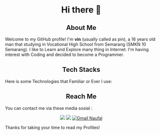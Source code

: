 # <div align=center>Hi there 👋</div>

## <div align=center>About Me</div>

Welcome to my GitHub profile! I'm **vin** (usually called as pin), a 16 years old man that studying in Vocational High School from Semarang (SMKN 10 Semarang).
I like to Learn and Explore many thing in Internet.
I'm having interest with Coding and decided to become a Programmer.

## <div align=center>Tech Stacks</div>

Here is some Technologies that Familiar or Ever I use:
<!--
[- **Web Development:** ![HTML5](https://img.shields.io/badge/HTML5-E34F26?logo=html5&logoColor=white&style=for-the-badge) ![CSS3](https://img.shields.io/badge/CSS3-1572B6?logo=css3&logoColor=white&style=for-the-badge) ![JavaScript](https://img.shields.io/badge/JavaScript-F7DF1E?logo=javascript&logoColor=black&style=for-the-badge) ![Bootstrap](https://img.shields.io/badge/Bootstrap-563D7C?logo=bootstrap&logoColor=white&style=for-the-badge) ![PHP](https://img.shields.io/badge/PHP-777BB4?logo=php&logoColor=white&style=for-the-badge)
- **Programming Language:** ![Python](https://img.shields.io/badge/Python-3776AB?logo=python&logoColor=white&style=for-the-badge) ![JavaScript](https://img.shields.io/badge/JavaScript-F7DF1E?logo=javascript&logoColor=black&style=for-the-badge)
- **Data Base:** ![MySQL](https://img.shields.io/badge/MySQL-4479A1?logo=mysql&logoColor=white&style=for-the-badge)
- **Others:** ![Ren'Py](https://img.shields.io/badge/Ren'Py-FF5050?logo=renpy&logoColor=white&style=for-the-badge) ![GameMaker Studio 2](https://img.shields.io/badge/GameMaker%20Studio%202-1C1C1C?logo=gamemaker&logoColor=white&style=for-the-badge)

**Tools that I usually use:** ![Git](https://img.shields.io/badge/Git-F05032?logo=git&logoColor=white&style=for-the-badge) ![GitHub](https://img.shields.io/badge/GitHub-181717?logo=github&logoColor=white&style=for-the-badge) ![Visual Studio Code](https://img.shields.io/badge/Visual%20Studio%20Code-007ACC?logo=visual-studio-code&logoColor=white&style=for-the-badge)

## <div align=center>What Can I Do?</div>

I enjoy taking on challenges and creating innovative solutions. Here's what I can offer:

- Website Developing a Website (Frontend and Backend)
- Manipulating Database in MySQL. such as creating, editing, and droping
- Creating a small project (only for Logic work I can comprehend)

You can also open my personal website on [ntesseract.github.io](https://ntesseract.github.io)<br/>
Feel free to explore my repositories to see my work!
](url)

-->
## <div align=center>Reach Me</div>

You can contact me via these media sosial :
<div align=center>
  <a href="https://api.whatsapp.com/send/?phone=6289664170401"><img src="https://img.shields.io/badge/WhatsApp-25D366?style=for-the-badge&amp;logo=whatsapp&amp;logoColor=white"></a>
  <a href=https://www.instagram.com/melvinz.as/"><img src="https://img.shields.io/badge/instagram-%23E4405F.svg?&amp;style=for-the-badge&amp;logo=instagram&amp;logoColor=white"></a>
  <a href="mailto:melvinzaidana.s23@gmail.com"><img src="https://img.shields.io/badge/Gmail-D14836?style=for-the-badge&amp;logo=gmail&amp;logoColor=white" alt="Gmail Naufal"></a>
</div>

Thanks for taking your time to read my Profiles!
